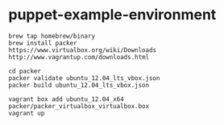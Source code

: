 puppet-example-environment
==========================

    brew tap homebrew/binary
    brew install packer
    https://www.virtualbox.org/wiki/Downloads
    http://www.vagrantup.com/downloads.html
    
    cd packer
    packer validate ubuntu_12.04_lts_vbox.json
    packer build ubuntu_12.04_lts_vbox.json
    
    vagrant box add ubuntu_12.04_x64 packer/packer_virtualbox_virtualbox.box
    vagrant up
